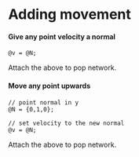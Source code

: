 # Adding movement

#### Give any point velocity a normal

```
@v = @N;
```

Attach the above to pop network.

#### Move any point upwards

```
// point normal in y
@N = {0,1,0};

// set velocity to the new normal
@v = @N;
```

Attach the above to pop network.